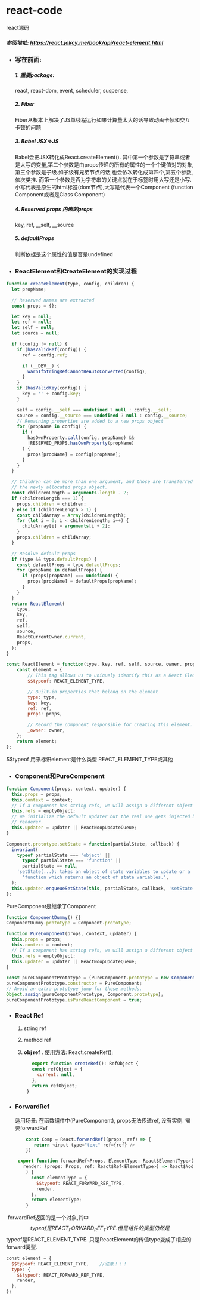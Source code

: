 # react-code
react源码

##### 参阅地址: https://react.jokcy.me/book/api/react-element.html

- 
  ### 写在前面:
  ##### 1. 重要package:
  
  react, react-dom, event, scheduler, suspense, 
  
  ##### 2. Fiber
  
  Fiber从根本上解决了JS单线程运行如果计算量太大的话导致动画卡帧和交互卡顿的问题
  
  ##### 3. Babel JSX=>JS
  
  Babel会把JSX转化成React.createElement(). 其中第一个参数是字符串或者是大写的变量,第二个参数是由props传递的所有的属性的一个个键值对的对象, 第三个参数是子级.如子级有兄弟节点的话,也会依次转化成第四个,第五个参数,依次类推. 而第一个参数是否为字符串的关键点就在于标签时用大写还是小写.小写代表是原生的html标签(dom节点),大写是代表一个Component (function Component或者是Class Component)
  
  ##### 4. Reserved props 内嵌的props
  
  key, ref, __self, __source
  
  ##### 5. defaultProps
  
  判断依据是这个属性的值是否是undefined

- ### ReactElement和CreateElement的实现过程

```javascript
function createElement(type, config, children) {
  let propName;

  // Reserved names are extracted
  const props = {};

  let key = null;
  let ref = null;
  let self = null;
  let source = null;

  if (config != null) {
    if (hasValidRef(config)) {
      ref = config.ref;

      if (__DEV__) {
        warnIfStringRefCannotBeAutoConverted(config);
      }
    }
    if (hasValidKey(config)) {
      key = '' + config.key;
    }

    self = config.__self === undefined ? null : config.__self;
    source = config.__source === undefined ? null : config.__source;
    // Remaining properties are added to a new props object
    for (propName in config) {
      if (
        hasOwnProperty.call(config, propName) &&
        !RESERVED_PROPS.hasOwnProperty(propName)
      ) {
        props[propName] = config[propName];
      }
    }
  }

  // Children can be more than one argument, and those are transferred onto
  // the newly allocated props object.
  const childrenLength = arguments.length - 2;
  if (childrenLength === 1) {
    props.children = children;
  } else if (childrenLength > 1) {
    const childArray = Array(childrenLength);
    for (let i = 0; i < childrenLength; i++) {
      childArray[i] = arguments[i + 2];
    }
    props.children = childArray;
  }

  // Resolve default props
  if (type && type.defaultProps) {
    const defaultProps = type.defaultProps;
    for (propName in defaultProps) {
      if (props[propName] === undefined) {
        props[propName] = defaultProps[propName];
      }
    }
  }
  return ReactElement(
    type,
    key,
    ref,
    self,
    source,
    ReactCurrentOwner.current,
    props,
  );
}
```

```javascript
const ReactElement = function(type, key, ref, self, source, owner, props) {
    const element = {
        // This tag allows us to uniquely identify this as a React Element
        $$typeof: REACT_ELEMENT_TYPE,

        // Built-in properties that belong on the element
        type: type,
        key: key,
        ref: ref,
        props: props,

        // Record the component responsible for creating this element.
        _owner: owner,
    };
    return element;
};
```

$$typeof 用来标识element是什么类型 REACT_ELEMENT_TYPE或其他

- ### Component和PureComponent

```javascript
function Component(props, context, updater) {
  this.props = props;
  this.context = context;
  // If a component has string refs, we will assign a different object later.
  this.refs = emptyObject;
  // We initialize the default updater but the real one gets injected by the
  // renderer.
  this.updater = updater || ReactNoopUpdateQueue;
}

Component.prototype.setState = function(partialState, callback) {
  invariant(
    typeof partialState === 'object' ||
      typeof partialState === 'function' ||
      partialState == null,
    'setState(...): takes an object of state variables to update or a ' +
      'function which returns an object of state variables.',
  );
  this.updater.enqueueSetState(this, partialState, callback, 'setState');
};
```

PureComponent是继承了Component
```javascript
function ComponentDummy() {}
ComponentDummy.prototype = Component.prototype;

function PureComponent(props, context, updater) {
  this.props = props;
  this.context = context;
  // If a component has string refs, we will assign a different object later.
  this.refs = emptyObject;
  this.updater = updater || ReactNoopUpdateQueue;
}

const pureComponentPrototype = (PureComponent.prototype = new ComponentDummy());
pureComponentPrototype.constructor = PureComponent;
// Avoid an extra prototype jump for these methods.
Object.assign(pureComponentPrototype, Component.prototype);
pureComponentPrototype.isPureReactComponent = true;
```

- ### React Ref

  1. string ref

  2. method ref

  3. **obj ref** . 使用方法: React.createRef();

     ```javascript
     	export function createRef(): RefObject {
        const refObject = {
          current: null,
        };
        return refObject;
      }
     ```

- ### ForwardRef

   适用场景: 在函数组件中(PureComponent), props无法传递ref, 没有实例. 需要forwardRef

   ```javascript
       const Comp = React.forwardRef((props, ref) => {
          return <input type="text" ref={ref} />
       })
   ```

   

    ```javascript
   	 export function forwardRef<Props, ElementType: React$ElementType>(
       render: (props: Props, ref: React$Ref<ElementType>) => React$Node,
        ) {
          const elementType = {
            $$typeof: REACT_FORWARD_REF_TYPE,
            render,
          };
          return elementType;
        }
    ```

​      forwardRef返回的是一个对象,其中$$typeof是REACT_FORWARD_REF_TYPE. 但是组件的类型仍然是  $$typeof是REACT_ELEMENT_TYPE. 只是ReactElement的传值type变成了相应的forward类型.

```javascript
const element = {    
  $$typeof: REACT_ELEMENT_TYPE,    //注意！！！   
  type: {      
    $$typeof: REACT_FORWARD_REF_TYPE,      
    render,    
  },  
};
```

